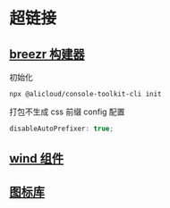 # 超链接

## [breezr 构建器](https://github.com/aliyun/alibabacloud-console-toolkit)

初始化

```shell
npx @alicloud/console-toolkit-cli init
```

打包不生成 css 前缀 config 配置

```js
disableAutoPrefixer: true;
```

## [wind 组件](https://csr632.gitee.io/alibabacloud-console-components/base-components/button)

## [图标库](http://cloud-charts.gitee.io/)
